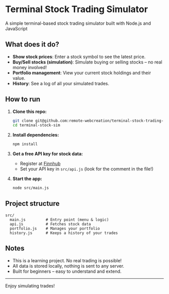 # Terminal Stock Trading Simulator

A simple terminal-based stock trading simulator built with Node.js and JavaScript

## What does it do?

- **Show stock prices**: Enter a stock symbol to see the latest price.
- **Buy/Sell stocks (simulation)**: Simulate buying or selling stocks – no real money involved!
- **Portfolio management**: View your current stock holdings and their value.
- **History**: See a log of all your simulated trades.

## How to run

1. **Clone this repo:**
    ```bash
    git clone git@github.com:remote-webcreation/terminal-stock-trading-simulator.git
    cd terminal-stock-sim
    ```

2. **Install dependencies:**
    ```bash
    npm install
    ```

3. **Get a free API key for stock data:**
    - Register at [Finnhub](https://finnhub.io/)
    - Set your API key in `src/api.js` (look for the comment in the file!)

4. **Start the app:**
    ```bash
    node src/main.js
    ```

## Project structure

```
src/
  main.js         # Entry point (menu & logic)
  api.js          # Fetches stock data
  portfolio.js    # Manages your portfolio
  history.js      # Keeps a history of your trades
```

## Notes

- This is a learning project. No real trading is possible!
- All data is stored locally, nothing is sent to any server.
- Built for beginners – easy to understand and extend.

---

Enjoy simulating trades!